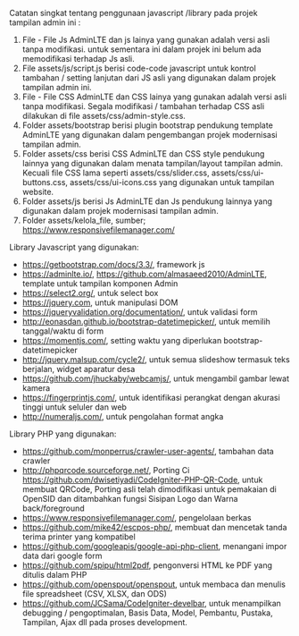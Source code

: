 Catatan singkat tentang penggunaan javascript /library pada projek tampilan admin ini :

1. File - File Js AdminLTE  dan js lainya yang gunakan adalah versi asli tanpa modifikasi. untuk sementara ini dalam projek ini belum ada memodifikasi terhadap Js asli.
2. File assets/js/script.js berisi code-code javascript untuk kontrol tambahan / setting lanjutan dari JS asli yang digunakan dalam projek tampilan admin ini.
3. File - File CSS AdminLTE  dan CSS lainya yang gunakan adalah versi asli tanpa modifikasi. Segala modifikasi / tambahan terhadap CSS asli dilakukan di file assets/css/admin-style.css.
4. Folder assets/bootstrap berisi plugin bootstrap pendukung template AdminLTE yang digunakan dalam pengembangan projek modernisasi tampilan admin.
6. Folder assets/css berisi CSS AdminLTE dan CSS style pendukung lainnya yang digunakan dalam menata tampilan/layout tampilan admin. Kecuali file CSS lama seperti assets/css/slider.css, assets/css/ui-buttons.css, assets/css/ui-icons.css yang digunakan untuk tampilan website.
7. Folder assets/js berisi Js AdminLTE dan Js pendukung lainnya yang digunakan dalam projek modernisasi tampilan admin.
8. Folder assets/kelola_file, sumber; https://www.responsivefilemanager.com/

Library Javascript yang digunakan:

- https://getbootstrap.com/docs/3.3/, framework js
- https://adminlte.io/, https://github.com/almasaeed2010/AdminLTE, template untuk tampilan komponen Admin
- https://select2.org/, untuk select box
- https://jquery.com, untuk manipulasi DOM
- https://jqueryvalidation.org/documentation/, untuk validasi form
- http://eonasdan.github.io/bootstrap-datetimepicker/, untuk memilih tanggal/waktu di form
- https://momentjs.com/, setting waktu yang diperlukan bootstrap-datetimepicker
- http://jquery.malsup.com/cycle2/, untuk semua slideshow termasuk teks berjalan, widget aparatur desa
- https://github.com/jhuckaby/webcamjs/, untuk mengambil gambar lewat kamera
- https://fingerprintjs.com/, untuk identifikasi perangkat dengan akurasi tinggi untuk seluler dan web
- http://numeraljs.com/, untuk pengolahan format angka

Library PHP yang digunakan:

- https://github.com/monperrus/crawler-user-agents/, tambahan data crawler
- http://phpqrcode.sourceforge.net/, Porting Ci https://github.com/dwisetiyadi/CodeIgniter-PHP-QR-Code, untuk membuat QRCode, Porting asli telah dimodifikasi untuk pemakaian di OpenSID dan ditambahkan fungsi Sisipan Logo dan Warna back/foreground
- https://www.responsivefilemanager.com/, pengelolaan berkas
- https://github.com/mike42/escpos-php/, membuat dan mencetak tanda terima printer yang kompatibel
- https://github.com/googleapis/google-api-php-client, menangani impor data dari google form
- https://github.com/spipu/html2pdf, pengonversi HTML ke PDF yang ditulis dalam PHP
- https://github.com/openspout/openspout, untuk membaca dan menulis file spreadsheet (CSV, XLSX, dan ODS)
- https://github.com/JCSama/CodeIgniter-develbar, untuk menampilkan debugging / pengoptimalan, Basis Data, Model, Pembantu, Pustaka, Tampilan, Ajax dll pada proses development.

